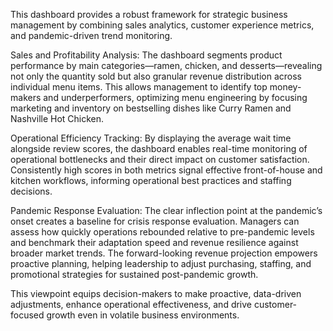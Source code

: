 This dashboard provides a robust framework for strategic business management by combining sales analytics, customer experience metrics, and pandemic-driven trend monitoring.

Sales and Profitability Analysis: The dashboard segments product performance by main categories—ramen, chicken, and desserts—revealing not only the quantity sold but also granular revenue distribution across individual menu items. This allows management to identify top money-makers and underperformers, optimizing menu engineering by focusing marketing and inventory on bestselling dishes like Curry Ramen and Nashville Hot Chicken.

Operational Efficiency Tracking: By displaying the average wait time alongside review scores, the dashboard enables real-time monitoring of operational bottlenecks and their direct impact on customer satisfaction. Consistently high scores in both metrics signal effective front-of-house and kitchen workflows, informing operational best practices and staffing decisions.

Pandemic Response Evaluation: The clear inflection point at the pandemic’s onset creates a baseline for crisis response evaluation. Managers can assess how quickly operations rebounded relative to pre-pandemic levels and benchmark their adaptation speed and revenue resilience against broader market trends. The forward-looking revenue projection empowers proactive planning, helping leadership to adjust purchasing, staffing, and promotional strategies for sustained post-pandemic growth.

This viewpoint equips decision-makers to make proactive, data-driven adjustments, enhance operational effectiveness, and drive customer-focused growth even in volatile business environments.
